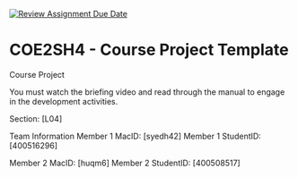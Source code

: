[![Review Assignment Due Date](https://classroom.github.com/assets/deadline-readme-button-22041afd0340ce965d47ae6ef1cefeee28c7c493a6346c4f15d667ab976d596c.svg)](https://classroom.github.com/a/mLqiHWLE)
# COE2SH4 - Course Project Template
Course Project

You must watch the briefing video and read through the manual to engage in the development activities.


Section: [L04]

Team Information
Member 1 MacID: [syedh42]
Member 1 StudentID: [400516296]

Member 2 MacID: [huqm6]
Member 2 StudentID: [400508517]
